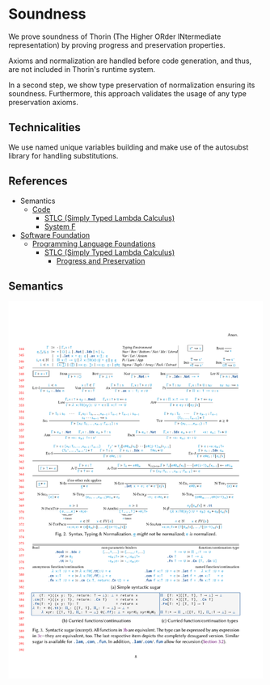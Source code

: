 # Soundness

We prove soundness of Thorin (The Higher ORder INtermediate representation) by proving progress and preservation properties.

Axioms and normalization are handled before code generation, and thus, are not included in Thorin's runtime system.

In a second step, we show type preservation of normalization ensuring its soundness.
Furthermore, this approach validates the usage of any type preservation axioms.

## Technicalities

We use named unique variables building and make use of the autosubst library for handling substitutions.


## References

- Semantics
  - [Code](https://gitlab.mpi-sws.org/FP/semantics-2023)
    - [STLC (Simply Typed Lambda Calculus)](https://gitlab.mpi-sws.org/FP/semantics-2023/-/tree/main/theories/type_systems/stlc?ref_type=heads)
    - [System F](https://gitlab.mpi-sws.org/FP/semantics-2023/-/tree/main/theories/type_systems/systemf?ref_type=heads)
- [Software Foundation](https://softwarefoundations.cis.upenn.edu/)
  - [Programming Language Foundations](https://softwarefoundations.cis.upenn.edu/plf-current/index.html)
    - [STLC (Simply Typed Lambda Calculus)](https://softwarefoundations.cis.upenn.edu/plf-current/Stlc.html)
      - [Progress and Preservation](https://softwarefoundations.cis.upenn.edu/plf-current/StlcProp.html)

## Semantics

![Semantics](./sema.png)
